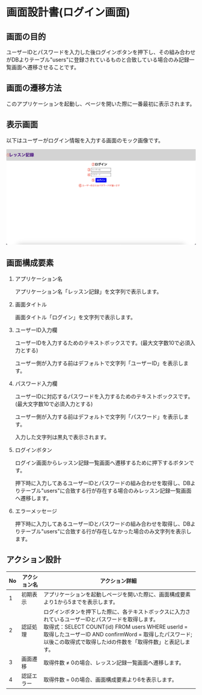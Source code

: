 # 画面設計書(ログイン画面)

## 画面の目的
ユーザーIDとパスワードを入力した後ログインボタンを押下し、その組み合わせがDBよりテーブル"users"に登録されているものと合致している場合のみ記録一覧画面へ遷移させることです。

## 画面の遷移方法
このアプリケーションを起動し、ページを開いた際に一番最初に表示されます。

## 表示画面
以下はユーザーがログイン情報を入力する画面のモック画像です。

![ログイン画面](./images/login.png)

## 画面構成要素
1. アプリケーション名

    アプリケーション名「レッスン記録」を文字列で表示します。

2. 画面タイトル

    画面タイトル「ログイン」を文字列で表示します。

3. ユーザーID入力欄

    ユーザーIDを入力するためのテキストボックスです。(最大文字数10で必須入力とする)

    ユーザー側が入力する前はデフォルトで文字列「ユーザーID」を表示します。

4. パスワード入力欄

    ユーザーIDに対応するパスワードを入力するためのテキストボックスです。(最大文字数10で必須入力とする)

    ユーザー側が入力する前はデフォルトで文字列「パスワード」を表示します。

    入力した文字列は黒丸で表示されます。

5. ログインボタン

    ログイン画面からレッスン記録一覧画面へ遷移するために押下するボタンです。

    押下時に入力してあるユーザーIDとパスワードの組み合わせを取得し、DBよりテーブル"users"に合致する行が存在する場合のみレッスン記録一覧画面へ遷移します。

6. エラーメッセージ

    押下時に入力してあるユーザーIDとパスワードの組み合わせを取得し、DBよりテーブル"users"に合致する行が存在しなかった場合のみ文字列を表示します。

## アクション設計
| No   | アクション名 | アクション詳細 |
| --- | ----------- | ------- |
| 1    | 初期表示 | アプリケーションを起動しページを開いた際に、画面構成要素より1から5までを表示します。 |
| 2    | 認証処理 | ログインボタンを押下した際に、各テキストボックスに入力されているユーザーIDとパスワードを取得します。<br> 取得式：SELECT COUNT(id) FROM users WHERE userId = 取得したユーザーID AND confirmWord = 取得したパスワード; <br> 以後この取得式で取得したidの件数を「取得件数」と表記します。|
| 3    | 画面遷移 | 取得件数 ≠ 0の場合、レッスン記録一覧画面へ遷移します。 |
| 4    | 認証エラー | 取得件数 = 0の場合、画面構成要素より6を表示します。 |